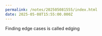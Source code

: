 ```yaml
---
permalink: /notes/202505081555/index.html
date: 2025-05-08T15:55:00.000Z
---
```


Finding edge cases is called edging